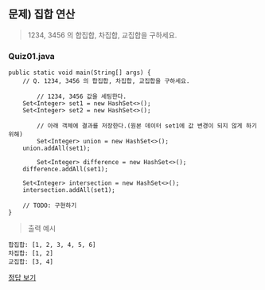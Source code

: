 ## 문제) 집합 연산
> 1234, 3456 의 합집합, 차집합, 교집합을 구하세요.

### Quiz01.java
```
public static void main(String[] args) {
	// Q. 1234, 3456 의 합집합, 차집합, 교집합을 구하세요.

        // 1234, 3456 값을 세팅한다.
	Set<Integer> set1 = new HashSet<>();
	Set<Integer> set2 = new HashSet<>();
		
        // 아래 객체에 결과를 저장한다.(원본 데이터 set1에 값 변경이 되지 않게 하기 위해)
        Set<Integer> union = new HashSet<>(); 
	union.addAll(set1);
	
        Set<Integer> difference = new HashSet<>(); 
	difference.addAll(set1);
	
	Set<Integer> intersection = new HashSet<>();
	intersection.addAll(set1);

	// TODO: 구현하기
}
```  
> 출력 예시
```
합집합: [1, 2, 3, 4, 5, 6]
차집합: [1, 2]
교집합: [3, 4]
```
[정답 보기](Quiz01.java)

